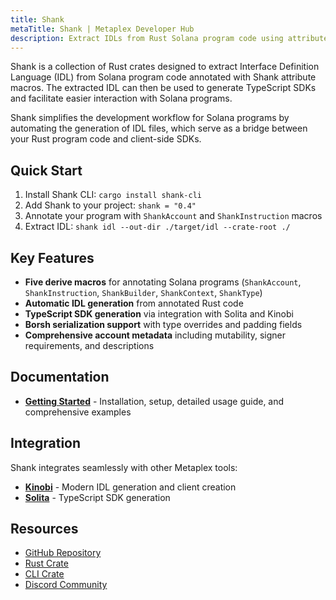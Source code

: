 ```yaml
---
title: Shank
metaTitle: Shank | Metaplex Developer Hub
description: Extract IDLs from Rust Solana program code using attribute macros
---
```


Shank is a collection of Rust crates designed to extract Interface Definition Language (IDL) from Solana program code annotated with Shank attribute macros. The extracted IDL can then be used to generate TypeScript SDKs and facilitate easier interaction with Solana programs.

Shank simplifies the development workflow for Solana programs by automating the generation of IDL files, which serve as a bridge between your Rust program code and client-side SDKs.

## Quick Start

1. Install Shank CLI: `cargo install shank-cli`
2. Add Shank to your project: `shank = "0.4"`
3. Annotate your program with `ShankAccount` and `ShankInstruction` macros
4. Extract IDL: `shank idl --out-dir ./target/idl --crate-root ./`

## Key Features

- **Five derive macros** for annotating Solana programs (`ShankAccount`, `ShankInstruction`, `ShankBuilder`, `ShankContext`, `ShankType`)
- **Automatic IDL generation** from annotated Rust code
- **TypeScript SDK generation** via integration with Solita and Kinobi
- **Borsh serialization support** with type overrides and padding fields
- **Comprehensive account metadata** including mutability, signer requirements, and descriptions

## Documentation

- **[Getting Started](/shank/getting-started)** - Installation, setup, detailed usage guide, and comprehensive examples

## Integration

Shank integrates seamlessly with other Metaplex tools:
- **[Kinobi](/umi/kinobi)** - Modern IDL generation and client creation
- **[Solita](/legacy-documentation/developer-tools/solita)** - TypeScript SDK generation

## Resources

- [GitHub Repository](https://github.com/metaplex-foundation/shank)
- [Rust Crate](https://docs.rs/shank)
- [CLI Crate](https://docs.rs/shank-cli)
- [Discord Community](https://discord.gg/metaplex)
